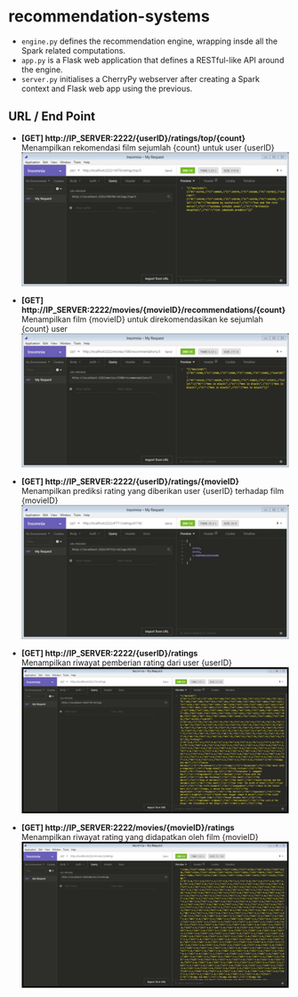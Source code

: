 # recommendation-systems

  * `engine.py` defines the recommendation engine, wrapping insde all the Spark related computations.
  * `app.py` is a Flask web application that defines a RESTful-like API around the engine.
  * `server.py` initialises a CherryPy webserver after creating a Spark context and Flask web app using the previous.

## URL / End Point
  * __[GET] http://IP_SERVER:2222/{userID}/ratings/top/{count}__ \
    Menampilkan rekomendasi film sejumlah {count} untuk user {userID} \
    ![Get Top Ratings](./img/1_get_top_ratings.png)
    
  * __[GET] http://IP_SERVER:2222/movies/{movieID}/recommendations/{count}__ \
    Menampilkan film {movieID} untuk direkomendasikan ke sejumlah {count} user \
    ![Get Top Recommendations](./img/2_get_top_recommendations.png) 
  * __[GET] http://IP_SERVER:2222/{userID}/ratings/{movieID}__ \
    Menampilkan prediksi rating yang diberikan user {userID} terhadap film {movieID} \
    ![Get Ratings for Movie](./img/3_get_ratings_for_movie_ids.png) 
  * __[GET] http://IP_SERVER:2222/{userID}/ratings__ \
    Menampilkan riwayat pemberian rating dari user {userID} \
    ![Get User Ratings History](./img/4_get_user_ratings_history.png) 
  * __[GET] http://IP_SERVER:2222/movies/{movieID}/ratings__ \
    Menampilkan riwayat rating yang didapatkan oleh film {movieID} \
    ![Get Movie Ratings History](./img/5_get_movie_ratings_history.png) 
